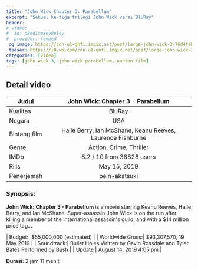 ```yaml
---
title: "John Wick Chapter 3: Parabellum"
excerpt: "Sekuel ke-tiga trilogi John Wick versi BluRay"
header:
# video:
#  id: p8ed1tmxey0el4y
#  provider: fembed
 og_image: https://cdn-u1-gnfi.imgix.net/post/large-john-wick-3-76d4feb557b9282730eac11b51667418.jpg
 teaser: https://i0.wp.com/cdn-u1-gnfi.imgix.net/post/large-john-wick-3-76d4feb557b9282730eac11b51667418.jpg?resize=340,200
categories: [video]
tags: [john wick 3, john wick parabellum, nonton film]
---
```


## Detail video

| Judul | John Wick: Chapter 3 - Parabellum |
|---|:---:|
| Kualitas | BluRay |
| Negara | USA |
| Bintang film | Halle Berry, Ian McShane, Keanu Reeves, Laurence Fishburne |
| Genre | Action, Crime, Thriller |
| IMDb | 8.2 / 10 from 38828 users |
| Rilis | May 15, 2019 |
| Penerjemah | pein-akatsuki |

### Synopsis:
**John Wick: Chapter 3 - Parabellum** is a movie starring Keanu Reeves, Halle Berry, and Ian McShane. Super-assassin John Wick is on the run after killing a member of the international assassin's guild, and with a $14 million price tag...

| Budget:| $55,000,000 (estimated) |
| Worldwide Gross:| $93,307,570, 19 May 2019 |
| Soundtrack:| Bullet Holes Written by Gavin Rossdale and Tyler Bates Performed by Bush |
| Update | August 14, 2019 4:05 pm |

**Durasi**: 2 jam 11 menit
